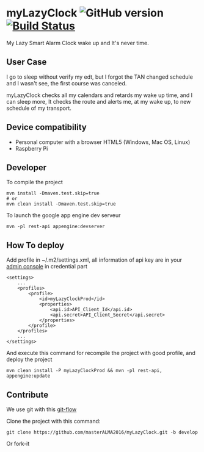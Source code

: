 myLazyClock  ![GitHub version](https://img.shields.io/github/release/masters-info-nantes/myLazyClock.svg)  [![Build Status](https://travis-ci.org/masters-info-nantes/myLazyClock.svg?branch=develop)](https://travis-ci.org/masters-info-nantes/myLazyClock)
===========

My Lazy Smart Alarm Clock wake up and It's never time.

User Case
---------

I go to sleep without verify my edt, but I forgot the TAN changed schedule and I wasn't see, the first course was canceled.

myLazyClock checks all my calendars and retards my wake up time, and I can sleep more, It checks the route and alerts me, at my wake up, to new schedule of my transport.

Device compatibility
--------------------

- Personal computer with a browser HTML5 (Windows, Mac OS, Linux)
- Raspberry Pi


Developer
---------

To compile the project

```
mvn install -Dmaven.test.skip=true
# or
mvn clean install -Dmaven.test.skip=true
```

To launch the google app engine dev serveur

```
mvn -pl rest-api appengine:devserver
```

How To deploy
-------------

Add  profile in ~/.m2/settings.xml, all information of api key are in your [admin console](https://console.developers.google.com) in credential part

```
<settings>
    ...
    <profiles>
        <profile>
            <id>myLazyClockProd</id>
            <properties>
                <api.id>API_Client_Id</api.id>
                <api.secret>API_Client_Secret</api.secret>
            </properties>
        </profile>
    </profiles>
    ...
</settings>
```
And execute this command for recompile the project with good profile, and deploy the project
```
mvn clean install -P myLazyClockProd && mvn -pl rest-api, appengine:update
```

Contribute
----------

We use git with this [git-flow](http://nvie.com/posts/a-successful-git-branching-model/)

Clone the project with this command:
```
git clone https://github.com/masterALMA2016/myLazyClock.git -b develop
```

Or fork-it

